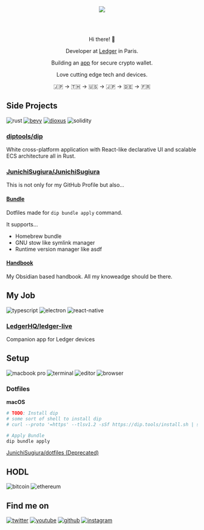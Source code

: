 
<div align="center">
  <a href="https://shop.ledger.com?r=3ae057a09ca4">
    <img algin="center" src="https://www.ledger.com/wp-content/themes/ledger-v2/public/images/ledger-logo-long.svg" />
  </a>
  
  <br />  <br />
  
  <p>Hi there! 👋</p>
  
  <p>Developer at <a target="_blank" href="https://shop.ledger.com?r=3ae057a09ca4">Ledger</a> in Paris.</p>

  <p>Building an <a target="_blank" href="https://github.com/LedgerHQ/ledger-live-mobile">app</a> for secure crypto wallet.</p>
  <p>Love cutting edge tech and devices.</p>
  🇯🇵 → 🇹🇭 → 🇺🇸 → 🇯🇵 → 🇩🇪 → 🇫🇷
</div>

## Side Projects
![rust](https://img.shields.io/badge/Rust-000000?style=for-the-badge&logo=rust)
[![bevy](https://img.shields.io/badge/Bevy%20Game%20Engine-000?style=for-the-badge)](https://bevyengine.org/)
[![dioxus](https://img.shields.io/badge/Dioxus-000?style=for-the-badge)]([https://bevyengine.org/](https://dioxuslabs.com/))
![solidity](https://img.shields.io/badge/Solidity-000?style=for-the-badge&logo=solidity)

### [diptools/dip](https://github.com/diptools/dip)

White cross-platform application with React-like declarative UI and scalable ECS architecture all in Rust.

### [JunichiSugiura/JunichiSugiura](https://github.com/JunichiSugiura/JunichiSugiura)

This is not only for my GitHub Profile but also...

#### [Bundle](https://github.com/JunichiSugiura/JunichiSugiura/tree/main/bundle)

Dotfiles made for `dip bundle apply` command.

It supports...
- Homebrew bundle
- GNU stow like symlink manager
- Runtime version manager like asdf

#### [Handbook](docs/handbook/README.md)

My Obsidian based handbook. All my knoweadge should be there.

## My Job

![typescript](https://img.shields.io/badge/TypeScript-000?style=for-the-badge&logo=typescript)
![electron](https://img.shields.io/badge/Electron-000?style=for-the-badge&logo=electron&logoColor=white)
![react-native](https://img.shields.io/badge/React%20Native-000?style=for-the-badge&logo=react)

### [LedgerHQ/ledger-live](https://github.com/LedgerHQ/ledger-live)

Companion app for Ledger devices

## Setup

![macbook pro](https://img.shields.io/badge/M1%20Max%20MacBook%20Pro%2014'-000000?style=for-the-badge&logo=apple)
![terminal](https://img.shields.io/badge/Alacritty-000000?style=for-the-badge&logo=alacritty)
![editor](https://img.shields.io/badge/Neovim-000000?style=for-the-badge&logo=neovim)
![browser](https://img.shields.io/badge/Brave-000000?style=for-the-badge&logo=brave)

### Dotfiles

**macOS**

```sh
# TODO: Install dip
# some sort of shell to install dip
# curl --proto '=https' --tlsv1.2 -sSf https://dip.tools/install.sh | sh

# Apply Bundle
dip bundle apply
```

[JunichiSugiura/dotfiles (Deprecated)](https://github.com/JunichiSugiura/dotfiles)

## HODL

![bitcoin](https://img.shields.io/badge/Bitcoin-000000?style=for-the-badge&logo=bitcoin)
![ethereum](https://img.shields.io/badge/Ethereum-000000?style=for-the-badge&logo=ethereum)

## Find me on

[![twitter](https://img.shields.io/badge/Twitter-000?style=for-the-badge&logo=Twitter&logoColor=1DA1F2)](https://twitter.com/JunichiSugiura)
[![youtube](https://img.shields.io/badge/YouTube-000?style=for-the-badge&logo=YouTube&logoColor=FF0000)](https://www.youtube.com/c/JunichiSugiura)
[![github](https://img.shields.io/badge/GitHub-000?style=for-the-badge&logo=GitHub&logoColor=white)](https://github.com/JunichiSugiura)
[![instagram](https://img.shields.io/badge/Instagram-000?style=for-the-badge&logo=Instagram&logoColor=E1306C)](https://www.instagram.com/junichisugiura_/)
